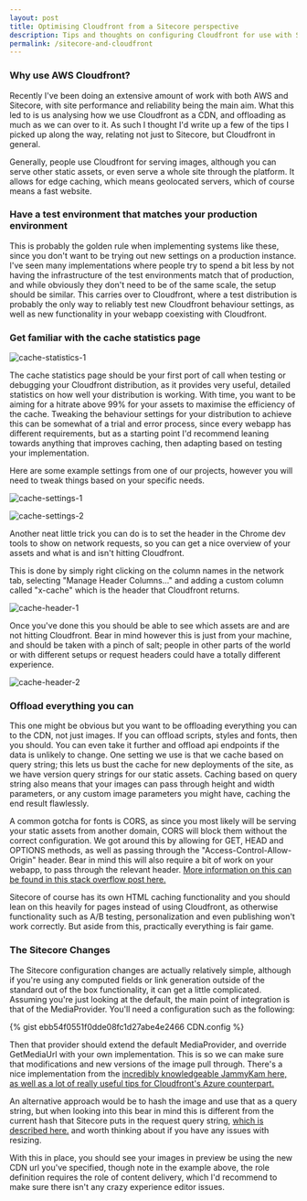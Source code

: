 ```yaml
---
layout: post
title: Optimising Cloudfront from a Sitecore perspective
description: Tips and thoughts on configuring Cloudfront for use with Sitecore.
permalink: /sitecore-and-cloudfront
---
```


### Why use AWS Cloudfront?

Recently I've been doing an extensive amount of work with both AWS and Sitecore, with site performance and reliability being the main aim. What this led to is us analysing how we use Cloudfront as a CDN, and offloading as much as we can over to it. As such I thought I'd write up a few of the tips I picked up along the way, relating not just to Sitecore, but Cloudfront in general.

Generally, people use Cloudfront for serving images, although you can serve other static assets, or even serve a whole site through the platform. It allows for edge caching, which means geolocated servers, which of course means a fast website.

### Have a test environment that matches your production environment

This is probably the golden rule when implementing systems like these, since you don't want to be trying out new settings on a production instance. I've seen many implementations where people try to spend a bit less by not having the infrastructure of the test environments match that of production, and while obviously they don't need to be of the same scale, the setup should be similar. This carries over to Cloudfront, where a test distribution is probably the only way to reliably test new Cloudfront behaviour settings, as well as new functionality in your webapp coexisting with Cloudfront.

### Get familiar with the cache statistics page

![cache-statistics-1](https://user-images.githubusercontent.com/1202911/55343337-c77ffe00-54a2-11e9-9eca-999b16e18854.jpg)

The cache statistics page should be your first port of call when testing or debugging your Cloudfront distribution, as it provides very useful, detailed statistics on how well your distribution is working. With time, you want to be aiming for a hitrate above 99% for your assets to maximise the efficiency of the cache. Tweaking the behaviour settings for your distribution to achieve this can be somewhat of a trial and error process, since every webapp has different requirements, but as a starting point I'd recommend leaning towards anything that improves caching, then adapting based on testing your implementation.

Here are some example settings from one of our projects, however you will need to tweak things based on your specific needs.

![cache-settings-1](https://user-images.githubusercontent.com/1202911/55343317-c0f18680-54a2-11e9-8a07-61ed2133e104.jpg)

![cache-settings-2](https://user-images.githubusercontent.com/1202911/55343327-c51da400-54a2-11e9-8476-9b057b96e5ea.jpg)

Another neat little trick you can do is to set the header in the Chrome dev tools to show on network requests, so you can get a nice overview of your assets and what is and isn't hitting Cloudfront.

This is done by simply right clicking on the column names in the network tab, selecting "Manage Header Columns..." and adding a custom column called "x-cache" which is the header that Cloudfront returns.

![cache-header-1](https://user-images.githubusercontent.com/1202911/55343302-ba630f00-54a2-11e9-8947-167d834defb0.jpg)

Once you've done this you should be able to see which assets are and are not hitting Cloudfront. Bear in mind however this is just from your machine, and should be taken with a pinch of salt; people in other parts of the world or with different setups or request headers could have a totally different experience.

![cache-header-2](https://user-images.githubusercontent.com/1202911/55343312-bd5dff80-54a2-11e9-8189-fe7092e7936c.jpg)

### Offload everything you can

This one might be obvious but you want to be offloading everything you can to the CDN, not just images. If you can offload scripts, styles and fonts, then you should. You can even take it further and offload api endpoints if the data is unlikely to change. One setting we use is that we cache based on query string; this lets us bust the cache for new deployments of the site, as we have version query strings for our static assets. Caching based on query string also means that your images can pass through height and width parameters, or any custom image parameters you might have, caching the end result flawlessly. 

A common gotcha for fonts is CORS, as since you most likely will be serving your static assets from another domain, CORS will block them without the correct configuration. We got around this by allowing for GET, HEAD and OPTIONS methods, as well as passing through the "Access-Control-Allow-Origin" header. Bear in mind this will also require a bit of work on your webapp, to pass through the relevant header. [More information on this can be found in this stack overflow post here.](https://stackoverflow.com/questions/39647732/enabling-cors-on-iis-for-only-font-files)

Sitecore of course has its own HTML caching functionality and you should lean on this heavily for pages instead of using Cloudfront, as otherwise functionality such as A/B testing, personalization and even publishing won't work correctly. But aside from this, practically everything is fair game.

### The Sitecore Changes

The Sitecore configuration changes are actually relatively simple, although if you're using any computed fields or link generation outside of the standard out of the box functionality, it can get a little complicated. Assuming you're just looking at the default, the main point of integration is that of the MediaProvider. You'll need a configuration such as the following:

{% gist ebb54f0551f0dde08fc1d27abe4e2466 CDN.config %}

Then that provider should extend the default MediaProvider, and override GetMediaUrl with your own implementation. This is so we can make sure that modifications and new versions of the image pull through. There's a nice implementation from the [incredibly knowledgeable JammyKam here, as well as a lot of really useful tips for Cloudfront's Azure counterpart.](https://jammykam.wordpress.com/2017/02/13/sitecore-azure-cdn/)

An alternative approach would be to hash the image and use that as a query string, but when looking into this bear in mind this is different from the current hash that Sitecore puts in the request query string, [which is described here.](https://briancaos.wordpress.com/2018/04/16/sitecore-what-is-the-hash-property-in-the-image-query-string/) and worth thinking about if you have any issues with resizing.

With this in place, you should see your images in preview be using the new CDN url you've specified, though note in the example above, the role definition requires the role of content delivery, which I'd recommend to make sure there isn't any crazy experience editor issues.
